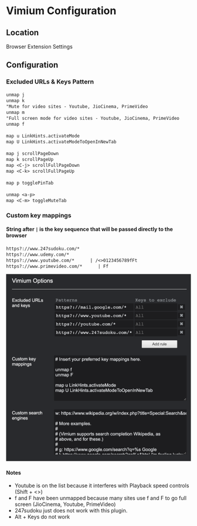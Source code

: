 # Vimium Configuration

## Location

Browser Extension Settings

## Configuration

### Excluded URLs & Keys Pattern

```
unmap j
unmap k
"Mute for video sites - Youtube, JioCinema, PrimeVideo
unmap m
"Full screen mode for video sites - Youtube, JioCinema, PrimeVideo
unmap f

map u LinkHints.activateMode
map U LinkHints.activateModeToOpenInNewTab

map j scrollPageDown
map k scrollPageUp
map <C-j> scrollFullPageDown
map <C-k> scrollFullPageUp

map p togglePinTab

unmap <a-p>
map <C-m> toggleMuteTab
```

### Custom key mappings

#### String after `|` is the key sequence that will be passed directly to the browser

```
https?://www.247sudoku.com/*
https?://www.udemy.com/*
https?://www.youtube.com/*      | /<>0123456789fFt
https?://www.primevideo.com/*      | Ff
```

![](./Vimium%20-%20settings.png)

#### Notes

- Youtube is on the list because it interferes with Playback speed controls (Shift + <>)
- f and F have been unmapped because many sites use f and F to go full screen (JioCinema, Youtube, PrimeVideo)
- 247sudoku just does not work with this plugin.
- Alt + Keys do not work

